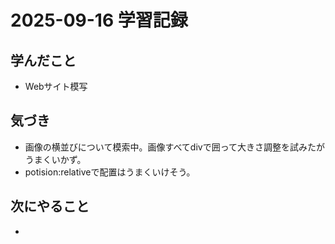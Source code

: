 # 2025-09-16 学習記録

## 学んだこと
- Webサイト模写

## 気づき
- 画像の横並びについて模索中。画像すべてdivで囲って大きさ調整を試みたがうまくいかず。
- potision:relativeで配置はうまくいけそう。

## 次にやること
- 